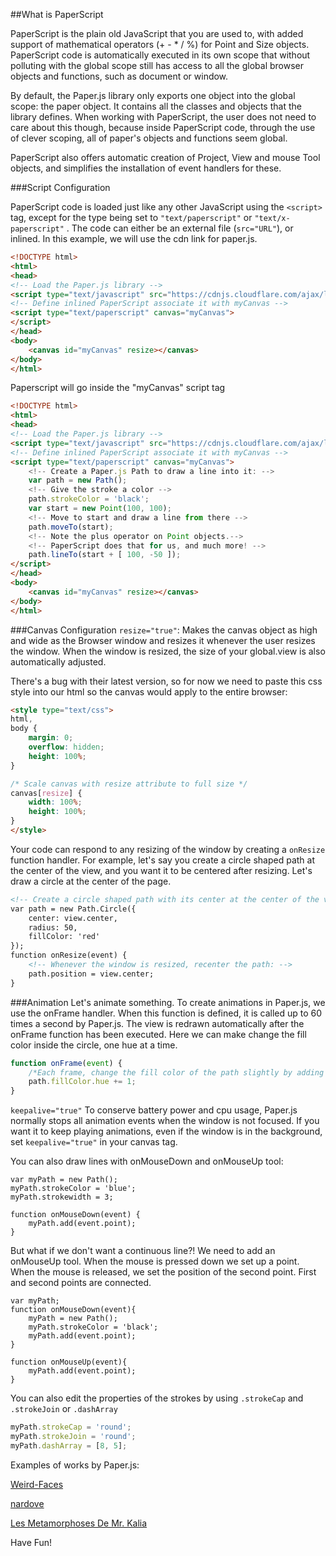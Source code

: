 ##What is PaperScript

PaperScript is the plain old JavaScript that you are used to, with added support of mathematical operators (+ - * / %) for Point and Size objects. PaperScript code is automatically executed in its own scope that without polluting with the global scope still has access to all the global browser objects and functions, such as document or window.

By default, the Paper.js library only exports one object into the global scope: the paper object. It contains all the classes and objects that the library defines. When working with PaperScript, the user does not need to care about this though, because inside PaperScript code, through the use of clever scoping, all of paper's objects and functions seem global.

PaperScript also offers automatic creation of Project, View and mouse Tool objects, and simplifies the installation of event handlers for these.

###Script Configuration

PaperScript code is loaded just like any other JavaScript using the `<script>` tag, except for the type being set to `"text/paperscript"` or `"text/x-paperscript"` . The code can either be an external file (`src="URL"`), or inlined. In this example, we will use the cdn link for paper.js.

```html
<!DOCTYPE html>
<html>
<head>
<!-- Load the Paper.js library -->
<script type="text/javascript" src="https://cdnjs.cloudflare.com/ajax/libs/paper.js/0.9.22/paper-full.min.js"></script>
<!-- Define inlined PaperScript associate it with myCanvas -->
<script type="text/paperscript" canvas="myCanvas">
</script>
</head>
<body>
	<canvas id="myCanvas" resize></canvas>
</body>
</html>
```

Paperscript will go inside the "myCanvas" script tag
```html
<!DOCTYPE html>
<html>
<head>
<!-- Load the Paper.js library -->
<script type="text/javascript" src="https://cdnjs.cloudflare.com/ajax/libs/paper.js/0.9.22/paper-full.min.js"></script>
<!-- Define inlined PaperScript associate it with myCanvas -->
<script type="text/paperscript" canvas="myCanvas">
	<!-- Create a Paper.js Path to draw a line into it: -->
	var path = new Path();
	<!-- Give the stroke a color -->
	path.strokeColor = 'black';
	var start = new Point(100, 100);
	<!-- Move to start and draw a line from there -->
	path.moveTo(start);
	<!-- Note the plus operator on Point objects.-->
	<!-- PaperScript does that for us, and much more! -->
	path.lineTo(start + [ 100, -50 ]);
</script>
</head>
<body>
	<canvas id="myCanvas" resize></canvas>
</body>
</html>
``` 

###Canvas Configuration
`resize="true"`: Makes the canvas object as high and wide as the Browser window and resizes it whenever the user resizes the window. When the window is resized, the size of your global.view is also automatically adjusted. 

There's a bug with their latest version, so for now we need to paste this css style into our html so the canvas would apply to the entire browser:

```html
<style type="text/css">
html,
body {
    margin: 0;
    overflow: hidden;
    height: 100%;
}

/* Scale canvas with resize attribute to full size */
canvas[resize] {
    width: 100%;
    height: 100%;
}
</style>
```

Your code can respond to any resizing of the window by creating a `onResize` function handler. For example, let's say you create a circle shaped path at the center of the view, and you want it to be centered after resizing. Let's draw a circle at the center of the page.

```html
<!-- Create a circle shaped path with its center at the center of the view and a radius of 30: -->
var path = new Path.Circle({
	center: view.center,
	radius: 50,
	fillColor: 'red'
});
function onResize(event) {
	<!-- Whenever the window is resized, recenter the path: -->
	path.position = view.center;
}
```
###Animation
Let's animate something.
To create animations in Paper.js, we use the onFrame handler. When this function is defined, it is called up to 60 times a second by Paper.js. The view is redrawn automatically after the onFrame function has been executed. Here we can make change the fill color inside the circle, one hue at a time.

```javascript
function onFrame(event) {
	/*Each frame, change the fill color of the path slightly by adding 1 to its hue: */
	path.fillColor.hue += 1;
}
```
`keepalive="true"` To conserve battery power and cpu usage, Paper.js normally stops all animation events when the window is not focused. If you want it to keep playing animations, even if the window is in the background, set `keepalive="true"` in your canvas tag.

You can also draw lines with onMouseDown and onMouseUp tool:

```javscript
var myPath = new Path();
myPath.strokeColor = 'blue';
myPath.strokewidth = 3;

function onMouseDown(event) {
	myPath.add(event.point);
}
```

But what if we don't want a continuous line?! We need to add an onMouseUp tool. When the mouse is pressed down we set up a point. When the mouse is released, we set the position of the second point. First and second points are connected.

```javscript
var myPath;
function onMouseDown(event){
	myPath = new Path();
	myPath.strokeColor = 'black';
	myPath.add(event.point);
}

function onMouseUp(event){
	myPath.add(event.point);
}
```

You can also edit the properties of the strokes by using `.strokeCap` and `.strokeJoin` or `.dashArray`

```javascript
myPath.strokeCap = 'round';
myPath.strokeJoin = 'round';
myPath.dashArray = [8, 5];
```

Examples of works by Paper.js:

[Weird-Faces](http://www.mokafolio.de/works/Weird-Faces)

[nardove](http://nardove.com/)

[Les Metamorphoses De Mr. Kalia](http://devartmrkalia.com/)

Have Fun!